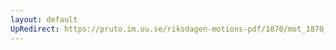 ```yaml
---
layout: default
UpRedirect: https://pruto.im.uu.se/riksdagen-motions-pdf/1870/mot_1870__fk__11.pdf
---
```

